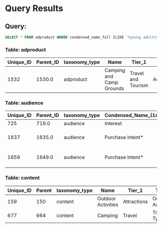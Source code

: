 # Query Results

## Query:
```sql
SELECT * FROM adproduct WHERE condensed_name_full ILIKE '%young adults%' OR condensed_name_full ILIKE '%eco-friendly travel%' OR condensed_name_full ILIKE '%sustainable tourism%' OR condensed_name_full ILIKE '%adventure sports%' OR condensed_name_full ILIKE '%hiking%' OR condensed_name_full ILIKE '%camping%' OR condensed_name_full ILIKE '%off-the-beaten-path%' OR condensed_name_full ILIKE '%responsible travel gear%' OR condensed_name_full ILIKE '%travel equipment%' OR condensed_name_full ILIKE '%environmentally-conscious consumers%' OR condensed_name_full ILIKE '%outdoor enthusiasts%' OR condensed_name_full ILIKE '%active lifestyle%' OR condensed_name_full ILIKE '%nature lovers%' OR condensed_name_full ILIKE '%adventure seekers%' OR condensed_name_full ILIKE '%green travel%' OR condensed_name_full ILIKE '%eco-conscious travel experiences%' OR condensed_name_full ILIKE '%sustainable accommodations%' OR condensed_name_full ILIKE '%travel ethics%' OR condensed_name_full ILIKE '%adventure tourism%' OR condensed_name_full ILIKE '%conscious consumption%' OR condensed_name_full ILIKE '%experiential travel%' OR condensed_name_full ILIKE '%budget travelers%' OR condensed_name_full ILIKE '%community-based tourism%' OR condensed_name_full ILIKE '%wellness travel%' OR condensed_name_full ILIKE '%outdoor activities%' OR condensed_name_full ILIKE '%ethical brands%' OR condensed_name_full ILIKE '%travel influencers%' OR condensed_name_full ILIKE '%eco-friendly products%' OR condensed_name_full ILIKE '%destination awareness%' OR condensed_name_full ILIKE '%social responsibility%' OR condensed_name_full ILIKE '%travel conservation efforts%'; SELECT * FROM audience WHERE condensed_name_full ILIKE '%young adults%' OR condensed_name_full ILIKE '%eco-friendly travel%' OR condensed_name_full ILIKE '%sustainable tourism%' OR condensed_name_full ILIKE '%adventure sports%' OR condensed_name_full ILIKE '%hiking%' OR condensed_name_full ILIKE '%camping%' OR condensed_name_full ILIKE '%off-the-beaten-path%' OR condensed_name_full ILIKE '%responsible travel gear%' OR condensed_name_full ILIKE '%travel equipment%' OR condensed_name_full ILIKE '%environmentally-conscious consumers%' OR condensed_name_full ILIKE '%outdoor enthusiasts%' OR condensed_name_full ILIKE '%active lifestyle%' OR condensed_name_full ILIKE '%nature lovers%' OR condensed_name_full ILIKE '%adventure seekers%' OR condensed_name_full ILIKE '%green travel%' OR condensed_name_full ILIKE '%eco-conscious travel experiences%' OR condensed_name_full ILIKE '%sustainable accommodations%' OR condensed_name_full ILIKE '%travel ethics%' OR condensed_name_full ILIKE '%adventure tourism%' OR condensed_name_full ILIKE '%conscious consumption%' OR condensed_name_full ILIKE '%experiential travel%' OR condensed_name_full ILIKE '%budget travelers%' OR condensed_name_full ILIKE '%community-based tourism%' OR condensed_name_full ILIKE '%wellness travel%' OR condensed_name_full ILIKE '%outdoor activities%' OR condensed_name_full ILIKE '%ethical brands%' OR condensed_name_full ILIKE '%travel influencers%' OR condensed_name_full ILIKE '%eco-friendly products%' OR condensed_name_full ILIKE '%destination awareness%' OR condensed_name_full ILIKE '%social responsibility%' OR condensed_name_full ILIKE '%travel conservation efforts%'; SELECT * FROM content WHERE condensed_name_full ILIKE '%young adults%' OR condensed_name_full ILIKE '%eco-friendly travel%' OR condensed_name_full ILIKE '%sustainable tourism%' OR condensed_name_full ILIKE '%adventure sports%' OR condensed_name_full ILIKE '%hiking%' OR condensed_name_full ILIKE '%camping%' OR condensed_name_full ILIKE '%off-the-beaten-path%' OR condensed_name_full ILIKE '%responsible travel gear%' OR condensed_name_full ILIKE '%travel equipment%' OR condensed_name_full ILIKE '%environmentally-conscious consumers%' OR condensed_name_full ILIKE '%outdoor enthusiasts%' OR condensed_name_full ILIKE '%active lifestyle%' OR condensed_name_full ILIKE '%nature lovers%' OR condensed_name_full ILIKE '%adventure seekers%' OR condensed_name_full ILIKE '%green travel%' OR condensed_name_full ILIKE '%eco-conscious travel experiences%' OR condensed_name_full ILIKE '%sustainable accommodations%' OR condensed_name_full ILIKE '%travel ethics%' OR condensed_name_full ILIKE '%adventure tourism%' OR condensed_name_full ILIKE '%conscious consumption%' OR condensed_name_full ILIKE '%experiential travel%' OR condensed_name_full ILIKE '%budget travelers%' OR condensed_name_full ILIKE '%community-based tourism%' OR condensed_name_full ILIKE '%wellness travel%' OR condensed_name_full ILIKE '%outdoor activities%' OR condensed_name_full ILIKE '%ethical brands%' OR condensed_name_full ILIKE '%travel influencers%' OR condensed_name_full ILIKE '%eco-friendly products%' OR condensed_name_full ILIKE '%destination awareness%' OR condensed_name_full ILIKE '%social responsibility%' OR condensed_name_full ILIKE '%travel conservation efforts%';
```

### Table: adproduct

| Unique_ID | Parent_ID | taxonomy_type | Name | Tier_1 | Tier_2 | Tier_3 | condensed_name_full |
| --- | --- | --- | --- | --- | --- | --- | --- |
| 1532 | 1530.0 | adproduct | Camping and Camp Grounds | Travel and Tourism | Accommodations | Camping and Camp Grounds | Camping and Camp Grounds | Travel and Tourism | Accommodations | Camping and Camp Grounds |

### Table: audience

| Unique_ID | Parent_ID | taxonomy_type | Condensed_Name_(1st,_2nd,_Last_Tier) | Tier_1 | Tier_2 | Tier_3 | Tier_4 | Tier_5 | Tier_6 | Extension_Notes | condensed_name_full |
| --- | --- | --- | --- | --- | --- | --- | --- | --- | --- | --- | --- |
| 725 | 719.0 | audience | Interest | Travel | Camping | | Interest | Travel | Camping |  |  |  |  | Interest | Travel | Camping |  | |
| 1637 | 1635.0 | audience | Purchase Intent* | Sporting Goods | Camping and Hiking Equipment | | Purchase Intent* | Sporting Goods | Outdoor Recreation Equipment | Camping and Hiking Equipment |  |  | See *Purchase Intent Classification* Extension | Purchase Intent* | Sporting Goods | Outdoor Recreation Equipment | Camping and Hiking Equipment | |
| 1659 | 1649.0 | audience | Purchase Intent* | Travel and Tourism | Camping | | Purchase Intent* | Travel and Tourism | Camping |  |  |  | See *Purchase Intent Classification* Extension | Purchase Intent* | Travel and Tourism | Camping |  | |

### Table: content

| Unique_ID | Parent | taxonomy_type | Name | Tier_1 | Tier_2 | Tier_3 | Tier_4 | Extension | Podcast_Genres | CTV_Genres | condensed_name_full |
| --- | --- | --- | --- | --- | --- | --- | --- | --- | --- | --- | --- |
| 159 | 150 | content | Outdoor Activities | Attractions | Outdoor Activities |  |  |  |  | Outdoors | Outdoor Activities | Attractions | Outdoor Activities |  |  |  | Outdoors |
| 677 | 664 | content | Camping | Travel | Travel Type | Camping |  |  |  |  | Camping | Travel | Travel Type | Camping |  | |

